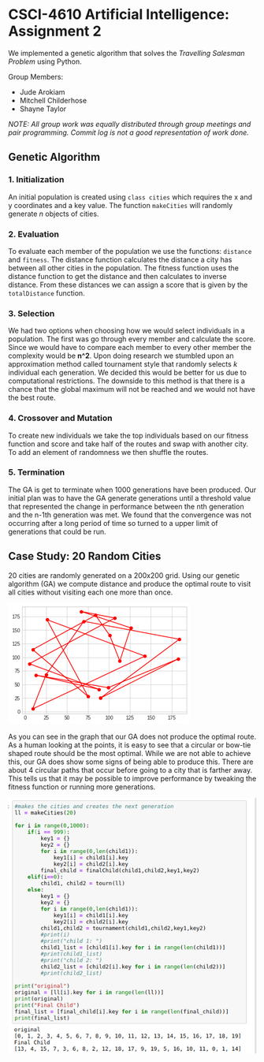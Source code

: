 # CSCI-4610 Artificial Intelligence: Assignment 2

We implemented a genetic algorithm that solves the _Travelling Salesman Problem_ using Python.  



Group Members:

* Jude Arokiam
* Mitchell Childerhose
* Shayne Taylor



_NOTE: All group work was equally distributed through group meetings and pair programming. Commit log is not a good representation of work done._



## Genetic Algorithm

### 1. Initialization

An initial population is created using `class cities` which requires the x and y coordinates and a key value. The function `makeCities` will randomly generate _n_ objects of cities. 

### 2. Evaluation

To evaluate each member of the population we use the functions: `distance` and `fitness`. The distance function calculates the distance a city has between all other cities in the population. The fitness function uses the distance function to get the distance and then calculates to inverse distance. From these distances we can assign a score that is given by the `totalDistance` function.

### 3. Selection

We had two options when choosing how we would select individuals in a population. The first was go through every member and calculate the score. Since we would have to compare each member to every other member the complexity would be **n^2**. Upon doing research we stumbled upon an approximation method called tournament style that randomly selects _k_ individual each generation. We decided this would be better for us due to computational restrictions. The downside to this method is that there is a chance that the global maximum will not be reached and we would not have the best route.

### 4. Crossover and Mutation

To create new individuals we take the top individuals based on our fitness function and score and take half of the routes and swap with another city. To add an element of randomness we then shuffle the routes.

### 5. Termination

The GA is get to terminate when 1000 generations have been produced. Our initial plan was to have the GA generate generations until a threshold value that represented the change in performance between the nth generation and the n-1th generation was met. We found that the convergence was not occurring after a long period of time so turned to a upper limit of generations that could be run.

## Case Study: 20 Random Cities

20 cities are randomly generated on a 200x200 grid. Using our genetic algorithm (GA) we compute distance and produce the optimal route to visit all cities without visiting each one more than once.

 ![Graph](images/problem_domain_1_graph.png)

As you can see in the graph that our GA does not produce the optimal route. As a human looking at the points, it is easy to see that a circular or bow-tie shaped route should be the most optimal. While we are not able to achieve this, our GA does show some signs of being able to produce this. There are about 4 circular paths that occur before going to a city that is farther away. This tells us that it may be possible to improve performance by tweaking the fitness function or running more generations.

![Problem 1 Code](images/problem1_code.png)

